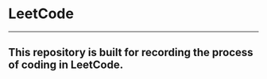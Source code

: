# LeetCode
---------------
This repository is built for recording the process of coding in LeetCode.
---------------
